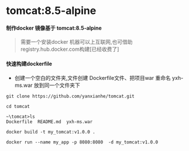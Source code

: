 # tomcat:8.5-alpine

#### 制作docker 镜像基于 tomcat:8.5-alpine
> 需要一个安装docker 机器可以上互联网,也可借助registry.hub.docker.com构建[已经收费了]

#### 快速构建dockerfile

* 创建一个空白的文件夹,文件创建 Dockerfile文件、把项目war 重命名 yxh-ms.war 放到同一个文件夹下
~~~~~~
git clone https://github.com/yanxianhe/tomcat.git

cd tomcat

~\tomcat>ls
Dockerfile  README.md  yxh-ms.war

docker build -t my_tomcat:v1.0.0 .

docker run --name my_app -p 8080:8080  -d my_tomcat:v1.0.0

~~~~~~
